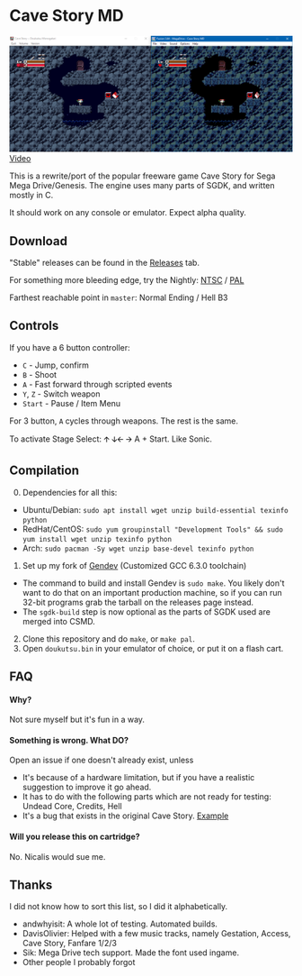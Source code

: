 # Cave Story MD
![Comparison Shot](doc/screen01.png)
[Video](http://www.youtube.com/watch?v=aZU133ekDVk)

This is a rewrite/port of the popular freeware game Cave Story for Sega Mega Drive/Genesis.
The engine uses many parts of SGDK, and written mostly in C.

It should work on any console or emulator. Expect alpha quality.

## Download
"Stable" releases can be found in the [Releases](https://github.com/andwn/cave-story-md/releases) tab.

For something more bleeding edge, try the Nightly: [NTSC](http://www.cavestory.org/md/nightly.zip) / [PAL](http://www.cavestory.org/md/nightlypal.zip) <br/>

Farthest reachable point in `master`: Normal Ending / Hell B3

## Controls
If you have a 6 button controller:

- `C` - Jump, confirm
- `B` - Shoot
- `A` - Fast forward through scripted events
- `Y`, `Z` - Switch weapon
- `Start` - Pause / Item Menu

For 3 button, `A` cycles through weapons. The rest is the same.

To activate Stage Select: 🡩 🡫🡨 🡪  A + Start. Like Sonic. 

## Compilation
0. Dependencies for all this:
  - Ubuntu/Debian: `sudo apt install wget unzip build-essential texinfo python`
  - RedHat/CentOS: `sudo yum groupinstall "Development Tools" && sudo yum install wget unzip texinfo python`
  - Arch: `sudo pacman -Sy wget unzip base-devel texinfo python`
1. Set up my fork of [Gendev](https://github.com/andwn/gendev.git) (Customized GCC 6.3.0 toolchain)
  - The command to build and install Gendev is `sudo make`. You likely don't want to do that on an important production machine, so if you can run 32-bit programs grab the tarball on the releases page instead.
  - The `sgdk-build` step is now optional as the parts of SGDK used are merged into CSMD.
2. Clone this repository and do `make`, or `make pal`.
3. Open `doukutsu.bin` in your emulator of choice, or put it on a flash cart.

## FAQ
#### Why?
Not sure myself but it's fun in a way.

#### Something is wrong. What DO?
Open an issue if one doesn't already exist, unless

- It's because of a hardware limitation, but if you have a realistic suggestion to improve it go ahead.
- It has to do with the following parts which are not ready for testing: Undead Core, Credits, Hell
- It's a bug that exists in the original Cave Story. [Example](https://www.youtube.com/watch?v=HFzS0bpc5kA)

#### Will you release this on cartridge?
No. Nicalis would sue me.

## Thanks
I did not know how to sort this list, so I did it alphabetically.

- andwhyisit: A whole lot of testing. Automated builds.
- DavisOlivier: Helped with a few music tracks, namely Gestation, Access, Cave Story, Fanfare 1/2/3
- Sik: Mega Drive tech support. Made the font used ingame.
- Other people I probably forgot
